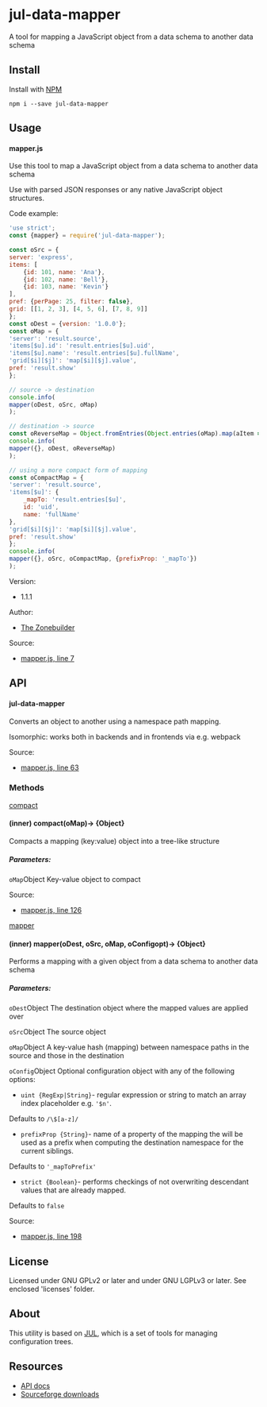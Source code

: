 # jul-data-mapper

A tool for mapping a JavaScript object from a data schema to another data schema

## Install

Install with [NPM](https://www.npmjs.com/)

`npm i --save jul-data-mapper`

## Usage

#### mapper.js

Use this tool to map a JavaScript object from a data schema to another data schema

Use with parsed JSON responses or any native JavaScript object structures.

Code example:
```js
'use strict';
const {mapper} = require('jul-data-mapper');

const oSrc = {
server: 'express',
items: [
    {id: 101, name: 'Ana'},
    {id: 102, name: 'Bell'},
    {id: 103, name: 'Kevin'}
],
pref: {perPage: 25, filter: false},
grid: [[1, 2, 3], [4, 5, 6], [7, 8, 9]]
};
const oDest = {version: '1.0.0'};
const oMap = {
'server': 'result.source',
'items[$u].id': 'result.entries[$u].uid',
'items[$u].name': 'result.entries[$u].fullName',
'grid[$i][$j]': 'map[$i][$j].value',
pref: 'result.show'
};

// source -> destination
console.info(
mapper(oDest, oSrc, oMap)
);

// destination -> source
const oReverseMap = Object.fromEntries(Object.entries(oMap).map(aItem =>aItem.reverse()));
console.info(
mapper({}, oDest, oReverseMap)
);

// using a more compact form of mapping
const oCompactMap = {
'server': 'result.source',
'items[$u]': {
    _mapTo: 'result.entries[$u]',
    id: 'uid',
    name: 'fullName'
},
'grid[$i][$j]': 'map[$i][$j].value',
pref: 'result.show'
};
console.info(
mapper({}, oSrc, oCompactMap, {prefixProp: '_mapTo'})
);

```
Version:
- 1.1.1

Author:
- [The Zonebuilder](https://www.google.com/search?hl=en&amp;num=50&amp;start=0&amp;safe=0&amp;filter=0&amp;nfpr=1&amp;q=The+Zonebuilder+web+development+programming+IT+society+philosophy+politics)

Source:
- [mapper.js, line 7](source/lib/mapper.js#L7)

## API

#### jul-data-mapper

Converts an object to another using a namespace path mapping.

Isomorphic: works both in backends and in frontends via e.g. webpack

Source:
- [mapper.js, line 63](source/lib/mapper.js#L63)

### Methods
[compact](#~compact)
#### (inner) compact(oMap)&rarr; {Object}

Compacts a mapping (key:value) object into a tree-like structure

##### Parameters:
`oMap`Object
Key-value object to compact

Source:
- [mapper.js, line 126](source/lib/mapper.js#L126)

[mapper](#~mapper)
#### (inner) mapper(oDest, oSrc, oMap, oConfigopt)&rarr; {Object}

Performs a mapping with a given object from a data schema to another data schema

##### Parameters:
`oDest`Object
The destination object where the mapped values are applied over

`oSrc`Object
The source object

`oMap`Object
A key-value hash (mapping) between namespace paths in the source and those in the destination

`oConfig`Object
<optional>
Optional configuration object with any of the following options:
- `uint {RegExp|String}`- regular expression or string to match an array index
placeholder e.g. `'$n'`. 

Defaults to `/\$[a-z]/`
- `prefixProp {String}`- name of a property of the mapping the will be used
as a prefix when computing the destination namespace for the current siblings.

Defaults to `'_mapToPrefix'`
- `strict {Boolean}`- performs checkings of not overwriting descendant values
that are already mapped. 

Defaults to `false`

Source:
- [mapper.js, line 198](source/lib/mapper.js#L198)

## License

Licensed under GNU GPLv2 or later and under GNU LGPLv3 or later. See enclosed 'licenses' folder.

## About

This utility is based on [JUL](https://www.npmjs.com/package/jul), 
which is a set of tools for managing configuration trees.

## Resources

- [API docs](https://zonebuilder.github.io/data-mapper/docs/)
- [Sourceforge downloads](https://sourceforge.net/u/zonebuilder/)

